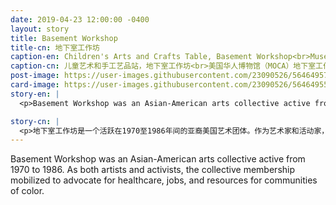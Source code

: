 ```yaml
---
date: 2019-04-23 12:00:00 -0400
layout: story
title: Basement Workshop
title-cn: 地下室工作坊
caption-en: Children's Arts and Crafts Table, Basement Workshop<br>Museum of Chinese in America (MOCA) Basement Workshop Collection
caption-cn: 儿童艺术和手工艺品站，地下室工作坊<br>美国华人博物馆（MOCA）地下室工作坊馆藏档案
post-image: https://user-images.githubusercontent.com/23090526/56464957-4d1c0d00-63c2-11e9-9619-86f5282d10aa.jpg
card-image: https://user-images.githubusercontent.com/23090526/56464955-4beae000-63c2-11e9-8841-456712cf22f6.jpg
story-en: |
  <p>Basement Workshop was an Asian-American arts collective active from 1970 to 1986. As both artists and activists, the collective membership mobilized to advocate for healthcare, jobs, and resources for communities of color. Besides activism, the collective also ran a youth program and held workshops that encouraged artistic expression. The artists showcased their work through the publication of their <i>Bridge Magazine</i> and the set of folios titled <i>Yellow Pearl</i>. It was at the Basement Workshop where Jack Tchen and Charlie Lai met, the founders of the Museum of Chinese in America (MOCA). Many other members of the collective went on to create and influence other Asian American organizations including Asian CineVision, and the Asian American Arts Centre.</p>

story-cn: |
  <p>地下室工作坊是一个活跃在1970至1986年间的亚裔美国艺术团体。作为艺术家和活动家，团体成员动员起来为有色人种社区提供医疗保健、就业、和资源等帮助。除了这些行动之外，这个团体还开办了一个青年项目，并举办了工作坊鼓励艺术表达。艺术家们通过他们出版的杂志《桥》和一套作品集《黄珍珠》来展示他们的作品。美国华人博物馆（MOCA）的创始人陈国维和黎重旺就是在地下室工作坊相遇的，后来这个团体的许多其他成员也创建和影响了其他亚裔美国组织，包括亚洲电影视界，和亚美艺术中心。</p>
---
```


Basement Workshop was an Asian-American arts collective active from 1970 to 1986. As both artists and activists, the collective membership mobilized to advocate for healthcare, jobs, and resources for communities of color.
